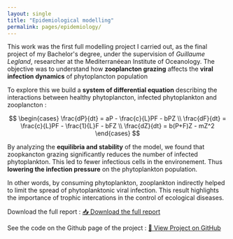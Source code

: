```yaml
---
layout: single
title: "Epidemiological modelling"
permalink: pages/epidemiology/
---
```


<!-- Load MathJax -->
<script src="https://polyfill.io/v3/polyfill.min.js?features=es6"></script>
<script id="MathJax-script" async
  src="https://cdn.jsdelivr.net/npm/mathjax@3/es5/tex-mml-chtml.js">
</script>

This work was the first full modelling project I carried out, as the final project of my Bachelor's degree, under the supervision of *Guillaume Legland*, researcher at the Mediterranéean Institute of Oceanology.
The objective was to understand how **zooplancton grazing** affects the **viral infection dynamics** of phytoplancton population 

To explore this we build a **system of differential equation** describing the interactions between healthy phytoplancton, infected phytoplankton and zooplancton : 

$$
\begin{cases}
\frac{dP}{dt} = aP - \frac{c}{L}PF - bPZ \\
\frac{dF}{dt} = \frac{c}{L}PF - \frac{1}{L}F - bFZ \\
\frac{dZ}{dt} = b(P+F)Z - mZ^2
\end{cases}
$$

By analyzing the **equilibria and stability** of the model, we found that zoopkancton grazing significantly reduces the number of infected phytoplankton. This led to fewer infectious cells in the environement. Thus **lowering the infection pressure** on the phytoplankton population.

In other words, by consuming phytoplankton, zooplankton indirectly helped to limit the spread of phytoplanktonic viral infection. This result highlights the importance of trophic intercations in the control of ecological diseases.

Download the full report : <a href="assets/epidemiological_model.pdf" class="btn btn--primary" target="_blank">📥 Download the full report</a>

See the code on the Github page of the project : <a href="https://github.com/JulesMalavieille/Epidemiological-modelling" class="btn btn--primary" target="_blank">🔗 View Project on GitHub</a> 
